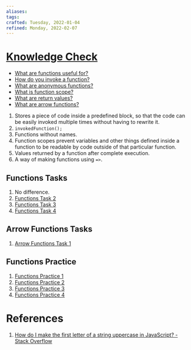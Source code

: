 ```yaml
---
aliases:
tags:
crafted: Tuesday, 2022-01-04
refined: Monday, 2022-02-07
---
```


# [Knowledge Check](https://www.theodinproject.com/paths/foundations/courses/foundations/lessons/fundamentals-part-3#knowledge-check)

- [What are functions useful for?](https://developer.mozilla.org/en-US/docs/Learn/JavaScript/Building_blocks/Functions)
- [How do you invoke a function?](https://developer.mozilla.org/en-US/docs/Learn/JavaScript/Building_blocks/Functions#invoking_functions)
- [What are anonymous functions?](https://developer.mozilla.org/en-US/docs/Learn/JavaScript/Building_blocks/Functions#anonymous_functions)
- [What is function scope?](https://developer.mozilla.org/en-US/docs/Learn/JavaScript/Building_blocks/Functions#function_scope_and_conflicts)
- [What are return values?](https://developer.mozilla.org/en-US/docs/Learn/JavaScript/Building_blocks/Return_values)
- [What are arrow functions?](https://javascript.info/arrow-functions-basics)

1. Stores a piece of code inside a predefined block, so that the code can be easily invoked multiple times without having to rewrite it.
2. `invokedFunction();`
3. Functions without names.
4. Function scopes prevent variables and other things defined inside a function to be readable by code outside of that particular function.
5. Values returned by a function after complete execution.
6. A way of making functions using `=>`.

## Functions Tasks

1. No difference.
2. [Functions Task 2](https://codepen.io/raineedust/pen/ZEaWBoj)
3. [Functions Task 3](https://codepen.io/raineedust/pen/zYPqNvg)
4. [Functions Task 4](https://codepen.io/raineedust/pen/gOXrgxo)

## Arrow Functions Tasks

1. [Arrow Functions Task 1](https://codepen.io/raineedust/pen/PoONjVB)

## Functions Practice

1. [Functions Practice 1](https://codepen.io/raineedust/pen/MWObvjL)
2. [Functions Practice 2](https://codepen.io/raineedust/pen/XWzNBJZ)
3. [Functions Practice 3](https://codepen.io/raineedust/pen/qBVqyNQ)
4. [Functions Practice 4](https://codepen.io/raineedust/pen/BamQPLj)

# References

1. [How do I make the first letter of a string uppercase in JavaScript? - Stack Overflow](https://stackoverflow.com/questions/1026069/how-do-i-make-the-first-letter-of-a-string-uppercase-in-javascript)
